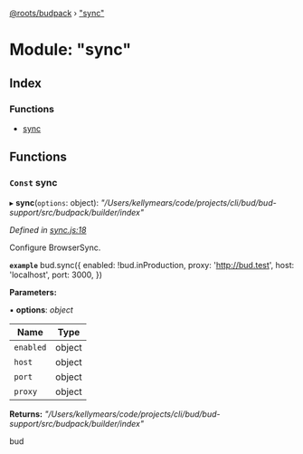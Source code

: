 [@roots/budpack](../globals.md) › ["sync"](_sync_.md)

# Module: "sync"

## Index

### Functions

* [sync](_sync_.md#const-sync)

## Functions

### `Const` sync

▸ **sync**(`options`: object): *"/Users/kellymears/code/projects/cli/bud/bud-support/src/budpack/builder/index"*

*Defined in [sync.js:18](https://github.com/roots/bud-support/blob/5442f65/src/budpack/builder/api/sync.js#L18)*

Configure BrowserSync.

**`example`** 
bud.sync({
  enabled: !bud.inProduction,
  proxy: 'http://bud.test',
  host: 'localhost',
  port: 3000,
})

**Parameters:**

▪ **options**: *object*

Name | Type |
------ | ------ |
`enabled` | object |
`host` | object |
`port` | object |
`proxy` | object |

**Returns:** *"/Users/kellymears/code/projects/cli/bud/bud-support/src/budpack/builder/index"*

bud
